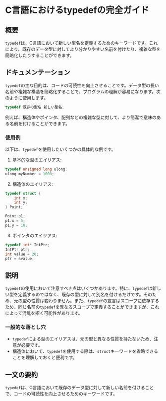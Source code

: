 <!--
Meta Description: # C言語におけるtypedefの完全ガイド ## 概要 `typedef`は、C言語において新しい型名を定義するためのキーワードです。これにより、既存のデータ型に対してより分かりやすい名前を付けたり、複雑な型を簡略化したりすることができます。 ## ドキュメンテーション `typedef`の主な目...
Meta Keywords: typedef, int, ulong, struct, point
-->

# C言語におけるtypedefの完全ガイド

## 概要
`typedef`は、C言語において新しい型名を定義するためのキーワードです。これにより、既存のデータ型に対してより分かりやすい名前を付けたり、複雑な型を簡略化したりすることができます。

## ドキュメンテーション
`typedef`の主な目的は、コードの可読性を向上させることです。データ型の長い名前や複雑な構造を簡略化することで、プログラムの理解が容易になります。次のように使用します。

```c
typedef 既存の型名 新しい型名;
```

例えば、構造体やポインタ、配列などの複雑な型に対して、より簡潔で意味のある名前を付けることができます。

### 使用例
以下は、`typedef`を使用したいくつかの具体的な例です。

1. 基本的な型のエイリアス:

```c
typedef unsigned long ulong;
ulong myNumber = 1000;
```

2. 構造体のエイリアス:

```c
typedef struct {
    int x;
    int y;
} Point;

Point p1;
p1.x = 5;
p1.y = 10;
```

3. ポインタのエイリアス:

```c
typedef int* IntPtr;
IntPtr ptr;
int value = 20;
ptr = &value;
```

## 説明
`typedef`の使用において注意すべき点はいくつかあります。特に、`typedef`は新しい型を定義するのではなく、既存の型に対して別名を付けるだけです。そのため、元の型の性質は変わりません。また、`typedef`の宣言はスコープに依存するため、同じ名前の`typedef`を異なるスコープで定義することができますが、これによって混乱を招く可能性があります。

### 一般的な落とし穴
- `typedef`による型のエイリアスは、元の型と異なる性質を持たないため、注意が必要です。
- 構造体において、`typedef`を使用する際は、`struct`キーワードを省略できることを理解しておくと便利です。

## 一文の要約
`typedef`は、C言語において既存のデータ型に対して新しい名前を付けることで、コードの可読性を向上させるためのキーワードです。